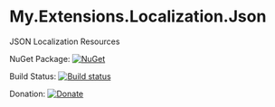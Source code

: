 # My.Extensions.Localization.Json
JSON Localization Resources

NuGet Package: [![NuGet](https://img.shields.io/nuget/v/My.Extensions.Localization.Json.svg)](https://www.nuget.org/packages/My.Extensions.Localization.Json/3.2.0)

Build Status: [![Build status](https://github.com/hishamco/My.Extensions.Localization.Json/actions/workflows/build.yml/badge.svg)](https://github.com/hishamco/My.Extensions.Localization.Json/actions?query=workflow%3A%22My.Extensions.Localization.Json%22)

Donation: [![Donate](https://img.shields.io/badge/Donate-PayPal-green.svg)](https://www.paypal.com/donate?hosted_button_id=56FYKDA477LU6)
